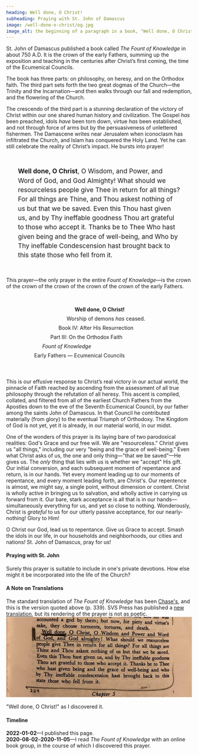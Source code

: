 ```yaml
---
heading: Well done, O Christ!
subheading: Praying with St. John of Damascus
image: /well-done-o-christ/og.jpg
image_alt: the beginning of a paragraph in a book, "Well done, O Christ!"
---
```


St. John of Damascus published a book called <i>The Fount of Knowledge</i> in
about 750 A.D. It is the crown of the early Fathers, summing up the exposition
and teaching in the centuries after Christ’s first coming, the time of the
Ecumenical Councils.

The book has three parts: on philosophy, on heresy, and on the Orthodox faith.
The third part sets forth the two great dogmas of the Church—the Trinity and
the Incarnation—and then walks through our fall and redemption, and the
flowering of the Church.

The crescendo of the third part is a stunning declaration of the victory of
Christ within our one shared human history and civilization. The Gospel _has_
been preached, idols _have_ been torn down, virtue _has_ been established, and
not through force of arms but by the persuasiveness of unlettered fishermen.
The Damascene writes near Jerusalem when iconoclasm has infiltrated the Church,
and Islam has conquered the Holy Land. Yet he can still celebrate the reality
of Christ’s impact. He bursts into prayer!

<div style="padding: 24pt; font-size: 13pt; line-height: 19pt;"><b>Well done, O
Christ</b>, O Wisdom, and Power, and Word of God, and God Almighty! What should
we resourceless people give Thee in return for all things? For all things are
Thine, and Thou askest nothing of us but that we be saved. Even this Thou hast
given us, and by Thy ineffable goodness Thou art grateful to those who accept
it. Thanks be to Thee Who hast given being and the grace of well-being, and Who
by Thy ineffable Condescension hast brought back to this state those who fell
from it.</div>

This prayer—the only prayer in the entire <i>Fount of Knowledge</i>—is the
crown of the crown of the crown of the crown of the crown of the early Fathers.

<div style="padding: 24pt;">
 <div style="padding-left: 35%; padding-bottom: 6pt;"><b>Well done, O Christ!</b></div>
 <div style="padding-left: 30%; padding-bottom: 6pt;">Worship of demons <em>has</em> ceased.</div>
 <div style="padding-left: 25%; padding-bottom: 6pt;">Book IV: After His Resurrection</div>
 <div style="padding-left: 20%; padding-bottom: 6pt;">Part III: On the Orthodox Faith</div>
 <div style="padding-left: 15%; padding-bottom: 6pt;"><i>Fount of Knowledge</i></div>
 <div style="padding-left: 10%; padding-bottom: 6pt;">Early Fathers — Ecumenical Councils</div>
</div>

This is our effusive response to Christ’s real victory in our actual world, the
pinnacle of Faith reached by ascending from the assessment of all true
philosophy through the refutation of all heresy. This ascent is compiled,
collated, and filtered from all of the earliest Church Fathers from the
Apostles down to the eve of the Seventh Ecumenical Council, by our father among
the saints John of Damascus. In that Council he contributed materially (from
glory) to the eventual Triumph of Orthodoxy. The Kingdom of God is not yet, yet
it is already, in our material world, in our midst. 

One of the wonders of this prayer is its laying bare of two parodoxical
realities: God's Grace and our free will. We are "resourceless." Christ gives
us "all things," including our very "being and the grace of well-being." Even
what Christ asks of us, the one and only thing—"that we be saved"—He gives us.
The _only_ thing that lies with us is whether we "accept" His gift. Our initial
conversion, and each subsequent moment of repentance and return, is in our
hands. Yet every moment leading up to our moments of repentance, and every
moment leading forth, are Christ's. Our repentence is almost, we might say, a
single point, without dimension or content. Christ is wholly active in bringing
us to salvation, and wholly active in carrying us forward from it. Our bare,
stark acceptance is all that is in our hands—simultaneously everything for us,
and yet so close to nothing.  Wonderously, Christ is _grateful_ to us for our
utterly passive acceptance, for our nearly-nothing! Glory to Him!

O Christ our God, lead us to repentance. Give us Grace to accept. Smash the
idols in our life, in our households and neighborhoods, our cities and nations!
St. John of Damascus, pray for us!


#### Praying with St. John

Surely this prayer is suitable to include in one's private devotions. How else
might it be incorporated into the life of the Church?


#### A Note on Translations

The standard translation of <i>The Fount of Knowledge</i> has been
[Chase's](https://www.cuapress.org/9780813209685/writings/), and this is the
version quoted above (p. 339). SVS Press has published a [new
translation](https://svspress.com/on-the-orthodox-faith-volume-3-of-the-fount-of-knowledge-pps-62/),
but its rendering of the prayer is not as poetic.  <a
href="well-done-o-christ.jpg"> <img src="well-done-o-christ.small.jpg"> </a>
<div class="caption">"Well done, O Christ!" as I discovered it.</div>


#### Timeline

**2022-01-02**&mdash;I published this page.  
**2020-08-02**&ndash;**2020-11-05**&mdash;I read <i>The Fount of Knowledge</i> with an online book group, in the course of which I discovered this prayer.
